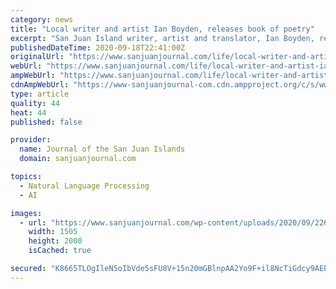 ```yaml
---
category: news
title: "Local writer and artist Ian Boyden, releases book of poetry"
excerpt: "San Juan Island writer, artist and translator, Ian Boyden, released his new book, “A Forest of Names,” Sept. 8, published by the prestigious Wesleyan University Press, the book is available through local bookstores and online."
publishedDateTime: 2020-09-18T22:41:00Z
originalUrl: "https://www.sanjuanjournal.com/life/local-writer-and-artist-ian-boyden-releases-book-of-poetry/"
webUrl: "https://www.sanjuanjournal.com/life/local-writer-and-artist-ian-boyden-releases-book-of-poetry/"
ampWebUrl: "https://www.sanjuanjournal.com/life/local-writer-and-artist-ian-boyden-releases-book-of-poetry/?amp"
cdnAmpWebUrl: "https://www-sanjuanjournal-com.cdn.ampproject.org/c/s/www.sanjuanjournal.com/life/local-writer-and-artist-ian-boyden-releases-book-of-poetry/?amp"
type: article
quality: 44
heat: 44
published: false

provider:
  name: Journal of the San Juan Islands
  domain: sanjuanjournal.com

topics:
  - Natural Language Processing
  - AI

images:
  - url: "https://www.sanjuanjournal.com/wp-content/uploads/2020/09/22663513_web1_forest_1.jpg"
    width: 1505
    height: 2000
    isCached: true

secured: "K8665TLOgIleN5oIbVde5sFU8V+15n20mGBlnpAA2Yo9F+il8NcTiGdcy9AEPFQBMyTSXrWFvh1jjqCcOs0Tk2Sl5a6tHRe0tzDSpZACdZbcYlEj7ZRheb/owOefjJK8xSXJL3mrGMHVlZ7DRgBeRVQ7oMmM/rIYOFt0S6/8UMM8XPfFjZKRFL9Il+B8wa047nHkdqN4PT/65oLfQY/VrGidMXhx+7b9unIMlPSIfnyi+SeF5TtcDT3DSCxJX11LpAXawgJfO1f1FT8Jllw1Ux+q2rDz6erCIPzdwC/UyhXfhOZY+p9CP+sEC+MGCJM7pvCSoPnDPzjwhugpI/mEz79KMZ+MCole6zJOLp3muO8=;sErvhEe4wyqyagudpvQ/TQ=="
---
```


